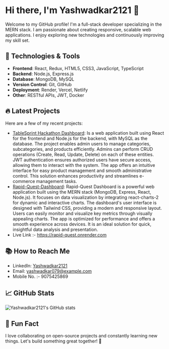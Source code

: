 # Hi there, I'm Yashwadkar2121 👋

Welcome to my GitHub profile! I'm a full-stack developer specializing in the MERN stack. I am passionate about creating responsive, scalable web applications. I enjoy exploring new technologies and continuously improving my skill set.

## 🚀 Technologies & Tools

- **Frontend**: React, Redux, HTML5, CSS3, JavaScript, TypeScript
- **Backend**: Node.js, Express.js
- **Database**: MongoDB, MySQL
- **Version Control**: Git, GitHub
- **Deployment**: Render, Vercel, Netlify
- **Other**: RESTful APIs, JWT, Docker

## 🔥 Latest Projects

Here are a few of my recent projects:

- [TableSprint Hackathon Dashboard](https://github.com/Yashwadkar2121/TableSprint-Hackathon-Dashboard): Is a web application built using React for the frontend and Node.js for the backend, with MySQL as the database. The project enables admin users to manage categories, subcategories, and products efficiently. Admins can perform CRUD operations (Create, Read, Update, Delete) on each of these entities. JWT authentication ensures authorized users have secure access, allowing them to interact with the system. The app offers an intuitive interface for easy product management and smooth administrative control. This solution enhances productivity and streamlines e-commerce management tasks.
- [Rapid-Quest-Dashboard](https://github.com/Yashwadkar2121/Rapid-Quest-Dashboard): Rapid-Quest Dashboard is a powerful web application built using the MERN stack (MongoDB, Express, React, Node.js). It focuses on data visualization by integrating react-charts-2 for dynamic and interactive charts. The dashboard's user interface is designed with Tailwind CSS, providing a modern and responsive layout. Users can easily monitor and visualize key metrics through visually appealing charts. The app is optimized for performance and offers a smooth experience across devices. It is an ideal solution for quick, insightful data analysis and presentation.
- Live Link :- https://rapid-quest.onrender.com

## 📚 How to Reach Me

- LinkedIn: [Yashwadkar2121](www.linkedin.com/in/yash-wadkar-2a2114224)
- Email: yashwadkar079@example.com
- Mobile No. :- 9075425869

## 📈 GitHub Stats

![Yashwadkar2121's GitHub stats](https://github-readme-stats.vercel.app/api?username=Yashwadkar2121&show_icons=true&theme=radical)

## 💬 Fun Fact

I love collaborating on open-source projects and constantly learning new things. Let's build something great together! 🚀

